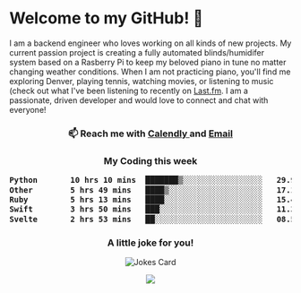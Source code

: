 <h1> Welcome to my GitHub! 👋 </h1>


  I am a backend engineer who loves working on all kinds of new projects. My current passion project is creating a fully automated blinds/humidifer system based on a Rasberry Pi to keep my beloved piano in tune no matter changing weather conditions. When I am not practicing piano, you'll find me exploring Denver, playing tennis, watching movies, or listening to music (check out what I've been listening to recently on [Last.fm](https://www.last.fm/user/mballa000). I am a passionate, driven developer and would love to connect and chat with everyone!

<h3 align = "center"> 📫 Reach me with <a href = "https://calendly.com/msbrandt00/30min"> Calendly </a> and <a href="mailto:msbrandt00@gmail.com">Email</a> 
 </h3>


 
<div align = "center"
[![Anurag's GitHub stats](https://github-readme-stats.vercel.app/api?username=mbrandt00)](https://github.com/anuraghazra/github-readme-stats)
          </div>
<h3 align="center">
  My Coding this week
<!--START_SECTION:waka-->

```txt
Python       10 hrs 10 mins  ███████▒░░░░░░░░░░░░░░░░░   29.99 %
Other        5 hrs 49 mins   ████▒░░░░░░░░░░░░░░░░░░░░   17.15 %
Ruby         5 hrs 13 mins   ████░░░░░░░░░░░░░░░░░░░░░   15.40 %
Swift        3 hrs 50 mins   ███░░░░░░░░░░░░░░░░░░░░░░   11.35 %
Svelte       2 hrs 53 mins   ██░░░░░░░░░░░░░░░░░░░░░░░   08.52 %
```

<!--END_SECTION:waka-->

### A little joke for you!

![Jokes Card](https://readme-jokes.vercel.app/api?hideBorder)

<a href="https://www.linkedin.com/in/mbrandt00/"><img src="https://img.shields.io/badge/linkedin-%230077B5.svg?&style=for-the-badge&logo=linkedin&logoColor=white" /></a>
